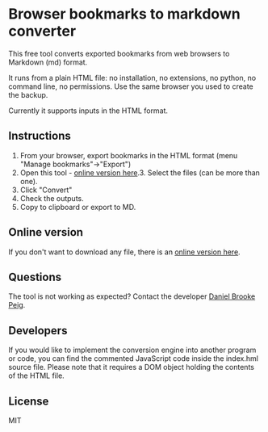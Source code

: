 # Browser bookmarks to markdown converter

This free tool converts exported bookmarks from web browsers to Markdown (md) format.

It runs from a plain HTML file: no installation, no extensions, no python, no command line, no permissions. Use the same browser you used to create the backup.

Currently it supports inputs in the HTML format.

## Instructions
1. From your browser, export bookmarks in the HTML format (menu "Manage bookmarks"->"Export")
2. Open this tool - 
[online version here](https://www.danbp.org/bookmarks2md.html).3. Select the files (can be more than one).
4. Click "Convert"
5. Check the outputs.
6. Copy to clipboard or export to MD.

## Online version
If you don't want to download any file, there is an [online version here](https://www.danbp.org/bookmarks2md.html).

## Questions
The tool is not working as expected? Contact the developer <a href="https://www.danbp.org">Daniel Brooke Peig</a>.

## Developers
If you would like to implement the conversion engine into another program or code, you can find the commented JavaScript code inside the index.hml source file. Please note that it requires a DOM object holding the contents of the HTML file.

## License
MIT
